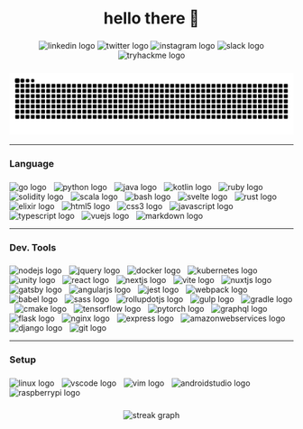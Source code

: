 <h1 align="center">hello there 👋</h1>

###

<div align="center">
  <img src="https://img.shields.io/static/v1?message=LinkedIn&logo=linkedin&label=&color=0077B5&logoColor=white&labelColor=&style=for-the-badge" height="25" alt="linkedin logo"  />
  <img src="https://img.shields.io/static/v1?message=Twitter&logo=twitter&label=&color=1DA1F2&logoColor=white&labelColor=&style=for-the-badge" height="25" alt="twitter logo"  />
  <img src="https://img.shields.io/static/v1?message=Instagram&logo=instagram&label=&color=E4405F&logoColor=white&labelColor=&style=for-the-badge" height="25" alt="instagram logo"  />
  <img src="https://img.shields.io/static/v1?message=Slack&logo=slack&label=&color=4A154B&logoColor=white&labelColor=&style=for-the-badge" height="25" alt="slack logo"  />
  <img src="https://img.shields.io/static/v1?message=TryHackMe&logo=tryhackme&label=&color=88cc14&logoColor=white&labelColor=&style=for-the-badge" height="25" alt="tryhackme logo"  />
</div>

###

<img src="https://raw.githubusercontent.com/100percentibrahim/100percentibrahim/output/snake.svg" alt="Snake animation" />

---

<h3 align="left">Language</h3>

###

<div align="left">
  <img src="https://skillicons.dev/icons?i=go" height="40" alt="go logo"  />
  <img width="5" />
  <img src="https://skillicons.dev/icons?i=py" height="40" alt="python logo"  />
  <img width="5" />
  <img src="https://skillicons.dev/icons?i=java" height="40" alt="java logo"  />
  <img width="5" />
  <img src="https://skillicons.dev/icons?i=kotlin" height="40" alt="kotlin logo"  />
  <img width="5" />
  <img src="https://skillicons.dev/icons?i=ruby" height="40" alt="ruby logo"  />
  <img width="5" />
  <img src="https://skillicons.dev/icons?i=solidity" height="40" alt="solidity logo"  />
  <img width="5" />
  <img src="https://skillicons.dev/icons?i=scala" height="40" alt="scala logo"  />
  <img width="5" />
  <img src="https://skillicons.dev/icons?i=bash" height="40" alt="bash logo"  />
  <img width="5" />
  <img src="https://skillicons.dev/icons?i=svelte" height="40" alt="svelte logo"  />
  <img width="5" />
  <img src="https://skillicons.dev/icons?i=rust" height="40" alt="rust logo"  />
  <img width="5" />
  <img src="https://skillicons.dev/icons?i=elixir" height="40" alt="elixir logo"  />
  <img width="5" />
  <img src="https://skillicons.dev/icons?i=html" height="40" alt="html5 logo"  />
  <img width="5" />
  <img src="https://skillicons.dev/icons?i=css" height="40" alt="css3 logo"  />
  <img width="5" />
  <img src="https://skillicons.dev/icons?i=js" height="40" alt="javascript logo"  />
  <img width="5" />
  <img src="https://skillicons.dev/icons?i=ts" height="40" alt="typescript logo"  />
  <img width="5" />
  <img src="https://skillicons.dev/icons?i=vue" height="40" alt="vuejs logo"  />
  <img width="5" />
  <img src="https://skillicons.dev/icons?i=md" height="40" alt="markdown logo"  />
</div>

---

<h3 align="left">Dev. Tools</h3>

###

<div align="left">
  <img src="https://skillicons.dev/icons?i=nodejs" height="40" alt="nodejs logo"  />
  <img width="5" />
  <img src="https://skillicons.dev/icons?i=jquery" height="40" alt="jquery logo"  />
  <img width="5" />
  <img src="https://skillicons.dev/icons?i=docker" height="40" alt="docker logo"  />
  <img width="5" />
  <img src="https://skillicons.dev/icons?i=kubernetes" height="40" alt="kubernetes logo"  />
  <img width="5" />
  <img src="https://skillicons.dev/icons?i=unity" height="40" alt="unity logo"  />
  <img width="5" />
  <img src="https://skillicons.dev/icons?i=react" height="40" alt="react logo"  />
  <img width="5" />
  <img src="https://skillicons.dev/icons?i=nextjs" height="40" alt="nextjs logo"  />
  <img width="5" />
  <img src="https://skillicons.dev/icons?i=vite" height="40" alt="vite logo"  />
  <img width="5" />
  <img src="https://skillicons.dev/icons?i=nuxtjs" height="40" alt="nuxtjs logo"  />
  <img width="5" />
  <img src="https://skillicons.dev/icons?i=gatsby" height="40" alt="gatsby logo"  />
  <img width="5" />
  <img src="https://skillicons.dev/icons?i=angular" height="40" alt="angularjs logo"  />
  <img width="5" />
  <img src="https://skillicons.dev/icons?i=jest" height="40" alt="jest logo"  />
  <img width="5" />
  <img src="https://skillicons.dev/icons?i=webpack" height="40" alt="webpack logo"  />
  <img width="5" />
  <img src="https://skillicons.dev/icons?i=babel" height="40" alt="babel logo"  />
  <img width="5" />
  <img src="https://skillicons.dev/icons?i=sass" height="40" alt="sass logo"  />
  <img width="5" />
  <img src="https://skillicons.dev/icons?i=rollupjs" height="40" alt="rollupdotjs logo"  />
  <img width="5" />
  <img src="https://skillicons.dev/icons?i=gulp" height="40" alt="gulp logo"  />
  <img width="5" />
  <img src="https://skillicons.dev/icons?i=gradle" height="40" alt="gradle logo"  />
  <img width="5" />
  <img src="https://skillicons.dev/icons?i=cmake" height="40" alt="cmake logo"  />
  <img width="5" />
  <img src="https://skillicons.dev/icons?i=tensorflow" height="40" alt="tensorflow logo"  />
  <img width="5" />
  <img src="https://skillicons.dev/icons?i=pytorch" height="40" alt="pytorch logo"  />
  <img width="5" />
  <img src="https://skillicons.dev/icons?i=graphql" height="40" alt="graphql logo"  />
  <img width="5" />
  <img src="https://skillicons.dev/icons?i=flask" height="40" alt="flask logo"  />
  <img width="5" />
  <img src="https://skillicons.dev/icons?i=nginx" height="40" alt="nginx logo"  />
  <img width="5" />
  <img src="https://skillicons.dev/icons?i=express" height="40" alt="express logo"  />
  <img width="5" />
  <img src="https://skillicons.dev/icons?i=aws" height="40" alt="amazonwebservices logo"  />
  <img width="5" />
  <img src="https://skillicons.dev/icons?i=django" height="40" alt="django logo"  />
  <img width="5" />
  <img src="https://skillicons.dev/icons?i=git" height="40" alt="git logo"  />
</div>

---

<h3 align="left">Setup</h3>

###

<div align="left">
  <img src="https://skillicons.dev/icons?i=linux" height="40" alt="linux logo"  />
  <img width="5" />
  <img src="https://skillicons.dev/icons?i=vscode" height="40" alt="vscode logo"  />
  <img width="5" />
  <img src="https://skillicons.dev/icons?i=vim" height="40" alt="vim logo"  />
  <img width="5" />
  <img src="https://skillicons.dev/icons?i=androidstudio" height="40" alt="androidstudio logo"  />
  <img width="5" />
  <img src="https://skillicons.dev/icons?i=raspberrypi" height="40" alt="raspberrypi logo"  />
</div>

###

<div align="center">
  <img src="https://streak-stats.demolab.com?user=100percentibrahim&locale=en&mode=daily&theme=dark&hide_border=false&border_radius=5&order=3" height="220" alt="streak graph"  />
</div>

###
